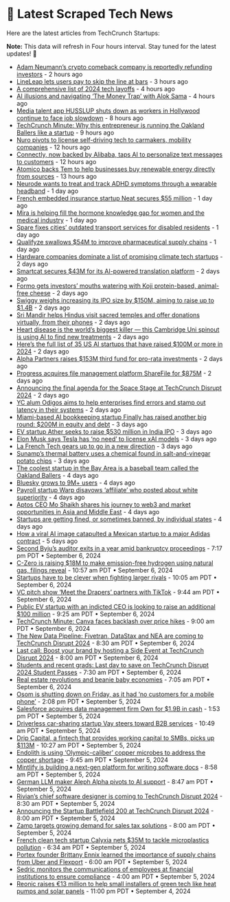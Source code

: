 
# 📰 Latest Scraped Tech News

Here are the latest articles from TechCrunch Startups:

**Note:** This data will refresh in Four hours interval. Stay tuned for the latest updates! 🔄
- [Adam Neumann’s crypto comeback company is reportedly refunding investors](https://techcrunch.com/2024/09/11/adam-neumanns-crypto-comeback-company-is-reportedly-refunding-investors/) - 2 hours ago
- [LineLeap lets users pay to skip the line at bars](https://techcrunch.com/2024/09/11/lineleap-lets-users-pay-to-skip-the-line-at-bars/) - 3 hours ago
- [A comprehensive list of 2024 tech layoffs](https://techcrunch.com/2024/09/11/tech-layoffs-2024-list/) - 4 hours ago
- [AI illusions and navigating ‘The Money Trap’ with Alok Sama](https://techcrunch.com/podcast/ai-illusions-and-navigating-the-money-trap-with-alok-sama/) - 4 hours ago
- [Media talent app HUSSLUP shuts down as workers in Hollywood continue to face job slowdown](https://techcrunch.com/2024/09/11/media-talent-app-husslup-shuts-down-as-workers-in-hollywood-face-job-slowdown/) - 8 hours ago
- [TechCrunch Minute: Why this entrepreneur is running the Oakland Ballers like a startup](https://techcrunch.com/video/techcrunch-minute-why-this-entrepreneur-is-running-the-oakland-ballers-like-a-startup/) - 9 hours ago
- [Nuro pivots to license self-driving tech to carmakers, mobility companies](https://techcrunch.com/2024/09/11/nuro-pivots-to-license-self-driving-tech-to-carmakers-mobility-companies/) - 12 hours ago
- [Connectly, now backed by Alibaba, taps AI to personalize text messages to customers](https://techcrunch.com/2024/09/11/alibaba-backed-connectly-taps-ai-to-personalize-customer-messages/) - 12 hours ago
- [Atomico backs Tem to help businesses buy renewable energy directly from sources](https://techcrunch.com/2024/09/11/atomico-backs-tem-to-help-businesses-buy-renewable-energy-directly-from-sources/) - 13 hours ago
- [Neurode wants to treat and track ADHD symptoms through a wearable headband](https://techcrunch.com/2024/09/10/neurode-wants-to-treat-and-track-adhd-symptoms-through-a-wearable-headband/) - 1 day ago
- [French embedded insurance startup Neat secures $55 million](https://techcrunch.com/2024/09/10/french-embedded-insurance-startup-neat-secures-55-million/) - 1 day ago
- [Mira is helping fill the hormone knowledge gap for women and the medical industry](https://techcrunch.com/podcast/mira-is-helping-fill-the-hormone-knowledge-gap-for-women-and-the-medical-industry/) - 1 day ago
- [Spare fixes cities’ outdated transport services for disabled residents](https://techcrunch.com/2024/09/10/spare-fixes-cities-outdated-transport-services-for-disabled-residents/) - 1 day ago
- [Qualifyze swallows $54M to improve pharmaceutical supply chains](https://techcrunch.com/2024/09/10/qualifyze-swallows-54m-to-improve-pharmaceutical-supply-chains/) - 1 day ago
- [Hardware companies dominate a list of promising climate tech startups](https://techcrunch.com/2024/09/10/hardware-companies-dominate-a-list-of-promising-climate-tech-startups/) - 2 days ago
- [Smartcat secures $43M for its AI-powered translation platform](https://techcrunch.com/2024/09/10/smartcat-secures-43m-for-its-ai-powered-translation-platform/) - 2 days ago
- [Formo gets investors’ mouths watering with Koji protein-based, animal-free cheese](https://techcrunch.com/2024/09/09/formo-gets-investors-mouths-watering-with-koji-protein-based-animal-free-cheese/) - 2 days ago
- [Swiggy weighs increasing its IPO size by $150M, aiming to raise up to $1.4B](https://techcrunch.com/2024/09/09/swiggy-weighs-150m-boost-for-up-to-1-4b-india-ipo/) - 2 days ago
- [Sri Mandir helps Hindus visit sacred temples and offer donations virtually, from their phones](https://techcrunch.com/2024/09/09/sri-mandir-is-on-a-quest-to-digitize-indias-devotional-journey/) - 2 days ago
- [Heart disease is the world’s biggest killer — this Cambridge Uni spinout is using AI to find new treatments](https://techcrunch.com/2024/09/09/heart-disease-is-the-worlds-biggest-killer-this-cambridge-uni-spinout-is-using-ai-to-find-new-treatments/) - 2 days ago
- [Here’s the full list of 35 US AI startups that have raised $100M or more in 2024](https://techcrunch.com/2024/09/09/heres-the-full-list-of-28-us-ai-startups-that-have-raised-100m-or-more-in-2024/) - 2 days ago
- [Alpha Partners raises $153M third fund for pro-rata investments](https://techcrunch.com/2024/09/09/alpha-partners-raises-153m-third-fund-for-pro-rata-investments/) - 2 days ago
- [Progress acquires file management platform ShareFile for $875M](https://techcrunch.com/2024/09/09/progress-acquires-file-management-platform-sharefile-for-875m/) - 2 days ago
- [Announcing the final agenda for the Space Stage at TechCrunch Disrupt 2024](https://techcrunch.com/2024/09/09/announcing-the-final-agenda-for-the-space-stage-at-techcrunch-disrupt-2024/) - 2 days ago
- [YC alum Odigos aims to help enterprises find errors and stamp out latency in their systems](https://techcrunch.com/2024/09/09/yc-alum-odigos-aims-to-help-enterprises-find-errors-and-stamp-out-latency-in-their-systems/) - 2 days ago
- [Miami-based AI bookkeeping startup Finally has raised another big round: $200M in equity and debt](https://techcrunch.com/2024/09/09/miami-based-ai-bookkeeping-startup-finally-has-raised-another-big-round-200m-in-equity-and-debt/) - 3 days ago
- [EV startup Ather seeks to raise $530 million in India IPO](https://techcrunch.com/2024/09/09/ev-startup-ather-seeks-to-raise-370-million-in-india-ipo/) - 3 days ago
- [Elon Musk says Tesla has ‘no need’ to license xAI models](https://techcrunch.com/2024/09/08/elon-musk-says-tesla-has-no-need-to-license-xai-models/) - 3 days ago
- [La French Tech gears up to go in a new direction](https://techcrunch.com/2024/09/08/la-french-tech-gears-up-to-go-in-a-new-direction/) - 3 days ago
- [Sunamp’s thermal battery uses a chemical found in salt-and-vinegar potato chips](https://techcrunch.com/2024/09/08/sunamps-thermal-battery-uses-a-chemical-found-in-salt-and-vinegar-potato-chips/) - 3 days ago
- [The coolest startup in the Bay Area is a baseball team called the Oakland Ballers](https://techcrunch.com/2024/09/08/the-coolest-startup-in-the-bay-area-is-a-baseball-team-called-the-oakland-ballers/) - 4 days ago
- [Bluesky grows to 9M+ users](https://techcrunch.com/2024/09/07/bluesky-grows-to-9m-users/) - 4 days ago
- [Payroll startup Warp disavows ‘affiliate’ who posted about white superiority](https://techcrunch.com/2024/09/07/payroll-startup-warp-disavows-affiliate-who-posted-about-white-superiority/) - 4 days ago
- [Aptos CEO Mo Shaikh shares his journey to web3 and market opportunities in Asia and Middle East](https://techcrunch.com/2024/09/07/aptos-ceo-mo-shaikh-shares-his-journey-to-web3-and-market-opportunities-in-asia-and-middle-east/) - 4 days ago
- [Startups are getting fined, or sometimes banned, by individual states](https://techcrunch.com/2024/09/07/startups-are-getting-fined-or-sometimes-banned-by-individual-states/) - 4 days ago
- [How a viral AI image catapulted a Mexican startup to a major Adidas contract](https://techcrunch.com/2024/09/07/how-a-viral-ai-image-catapulted-a-mexican-startup-to-a-major-adidas-contract/) - 5 days ago
- [Second Byju’s auditor exits in a year amid bankruptcy proceedings](https://techcrunch.com/2024/09/06/second-byjus-auditor-exits-in-a-year-as-financial-turmoil-deepens/) - 7:17 pm PDT • September 6, 2024
- [C-Zero is raising $18M to make emission-free hydrogen using natural gas, filings reveal](https://techcrunch.com/2024/09/06/c-zero-is-raising-18m-to-make-emission-free-hydrogen-using-natural-gas-filings-reveal/) - 10:57 am PDT • September 6, 2024
- [Startups have to be clever when fighting larger rivals](https://techcrunch.com/2024/09/06/startups-have-to-be-clever-when-fighting-larger-rivals/) - 10:05 am PDT • September 6, 2024
- [VC pitch show ‘Meet the Drapers’ partners with TikTok](https://techcrunch.com/2024/09/06/vc-pitch-show-meet-the-drapers-partners-with-tiktok/) - 9:44 am PDT • September 6, 2024
- [Public EV startup with an indicted CEO is looking to raise an additional $100 million](https://techcrunch.com/2024/09/06/public-ev-startup-with-an-indicted-ceo-is-looking-to-raise-an-additional-100-million/) - 9:25 am PDT • September 6, 2024
- [TechCrunch Minute: Canva faces backlash over price hikes](https://techcrunch.com/video/techcrunch-minute-canva-faces-backlash-over-price-hikes/) - 9:00 am PDT • September 6, 2024
- [The New Data Pipeline: Fivetran, DataStax and NEA are coming to TechCrunch Disrupt 2024](https://techcrunch.com/2024/09/06/the-new-data-pipeline-fivetran-datastax-and-nea-are-coming-to-techcrunch-disrupt-2024/) - 8:30 am PDT • September 6, 2024
- [Last call: Boost your brand by hosting a Side Event at TechCrunch Disrupt 2024](https://techcrunch.com/2024/09/06/last-call-boost-your-brand-by-hosting-a-side-event-at-techcrunch-disrupt-2024/) - 8:00 am PDT • September 6, 2024
- [Students and recent grads: Last day to save on TechCrunch Disrupt 2024 Student Passes](https://techcrunch.com/2024/09/06/students-and-recent-grads-last-day-to-save-on-techcrunch-disrupt-2024-student-passes/) - 7:30 am PDT • September 6, 2024
- [Real estate revolutions and beanie baby economies](https://techcrunch.com/2024/09/06/real-estate-revolutions-and-beanie-baby-economies/) - 7:05 am PDT • September 6, 2024
- [Osom is shutting down on Friday, as it had ‘no customers for a mobile phone’](https://techcrunch.com/2024/09/05/osom-is-shutting-down-on-friday/) - 2:08 pm PDT • September 5, 2024
- [Salesforce acquires data management firm Own for $1.9B in cash](https://techcrunch.com/2024/09/05/salesforce-acquires-data-management-firm-own-for-1-9b-in-cash/) - 1:53 pm PDT • September 5, 2024
- [Driverless car-sharing startup Vay steers toward B2B services](https://techcrunch.com/2024/09/05/driverless-car-sharing-startup-vay-steers-towards-b2b-services/) - 10:49 am PDT • September 5, 2024
- [Drip Capital, a fintech that provides working capital to SMBs, picks up $113M](https://techcrunch.com/2024/09/05/drip-capital-a-fintech-that-provides-working-capital-to-smbs-picks-up-113m/) - 10:27 am PDT • September 5, 2024
- [Endolith is using ‘Olympic-caliber’ copper microbes to address the copper shortage](https://techcrunch.com/2024/09/05/endolith-is-using-olympic-caliber-copper-microbes-to-address-the-copper-shortage/) - 9:45 am PDT • September 5, 2024
- [Mintlify is building a next-gen platform for writing software docs](https://techcrunch.com/2024/09/05/mintlify-is-building-a-next-gen-platform-for-writing-software-docs/) - 8:58 am PDT • September 5, 2024
- [German LLM maker Aleph Alpha pivots to AI support](https://techcrunch.com/2024/09/05/german-llm-maker-aleph-alpha-pivots-to-ai-support/) - 8:47 am PDT • September 5, 2024
- [Rivian’s chief software designer is coming to TechCrunch Disrupt 2024](https://techcrunch.com/2024/09/05/rivians-chief-software-designer-is-coming-to-techcrunch-disrupt-2024/) - 8:30 am PDT • September 5, 2024
- [Announcing the Startup Battlefield 200 at TechCrunch Disrupt 2024](https://techcrunch.com/2024/09/05/announcing-the-startup-battlefield-200-at-techcrunch-disrupt-2024/) - 8:00 am PDT • September 5, 2024
- [Zamp targets growing demand for sales tax solutions](https://techcrunch.com/2024/09/05/zamp-targets-growing-demand-for-sales-tax-solutions/) - 8:00 am PDT • September 5, 2024
- [French clean tech startup Calyxia nets $35M to tackle microplastics pollution](https://techcrunch.com/2024/09/05/french-cleantech-startup-calyxia-nets-35m-to-tackle-microplastics-pollution/) - 6:34 am PDT • September 5, 2024
- [Portex founder Brittany Ennix learned the importance of supply chains from Uber and Flexport](https://techcrunch.com/2024/09/05/portex-raises-6-25-million-seed-to-make-freight-shipping-easier/) - 6:00 am PDT • September 5, 2024
- [Sedric monitors the communications of employees at financial institutions to ensure compliance](https://techcrunch.com/2024/09/05/sedric-monitors-the-communications-of-employees-at-financial-institutions-to-ensure-compliance/) - 4:00 am PDT • September 5, 2024
- [Reonic raises €13 million to help small installers of green tech like heat pumps and solar panels](https://techcrunch.com/2024/09/04/reonic-raises-e13-million-to-help-small-installers-of-green-tech-like-heat-pumps-and-solar-panels/) - 11:00 pm PDT • September 4, 2024